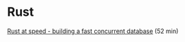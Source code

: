 # Rust

[Rust at speed - building a fast concurrent database](https://www.youtube.com/watch?v=s19G6n0UjsM) (52 min)
